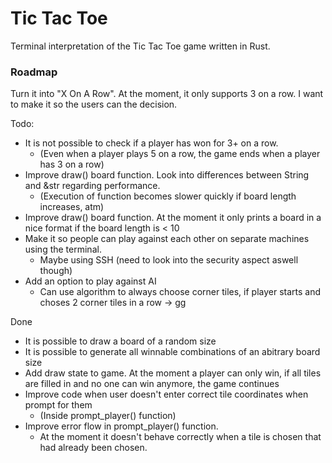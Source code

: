 # Tic Tac Toe
Terminal interpretation of the Tic Tac Toe game written in Rust.


### Roadmap
Turn it into "X On A Row". At the moment, it only supports 3 on a row.
I want to make it so the users can the decision.

Todo:
- It is not possible to check if a player has won for 3+ on a row.
  - (Even when a player plays 5 on a row, the game ends when a player has 3 on a row)
- Improve draw() board function. Look into differences between String and &str regarding performance.
  - (Execution of function becomes slower quickly if board length increases, atm)
- Improve draw() board function. At the moment it only prints a board in a nice format if the board length is < 10
- Make it so people can play against each other on separate machines using the terminal.
  - Maybe using SSH (need to look into the security aspect aswell though)
- Add an option to play against AI
  - Can use algorithm to always choose corner tiles, if player starts and choses 2 corner tiles in a row -> gg

Done
- It is possible to draw a board of a random size
- It is possible to generate all winnable combinations of an abitrary board size
- Add draw state to game. At the moment a player can only win, if all tiles are filled in and no one can win anymore, the game continues
- Improve code when user doesn't enter correct tile coordinates when prompt for them
  - (Inside prompt_player() function)
- Improve error flow in prompt_player() function.
  - At the moment it doesn't behave correctly when a tile is chosen that had already been chosen.